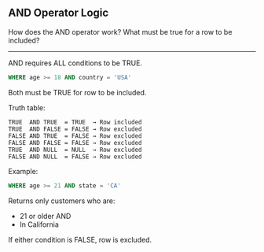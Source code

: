 ## AND Operator Logic

How does the AND operator work? What must be true for a row to be included?

---

AND requires ALL conditions to be TRUE.

```sql
WHERE age >= 18 AND country = 'USA'
```

Both must be TRUE for row to be included.

Truth table:
```
TRUE  AND TRUE  = TRUE  → Row included
TRUE  AND FALSE = FALSE → Row excluded
FALSE AND TRUE  = FALSE → Row excluded
FALSE AND FALSE = FALSE → Row excluded
TRUE  AND NULL  = NULL  → Row excluded
FALSE AND NULL  = FALSE → Row excluded
```

Example:
```sql
WHERE age >= 21 AND state = 'CA'
```

Returns only customers who are:
- 21 or older AND
- In California

If either condition is FALSE, row is excluded.

